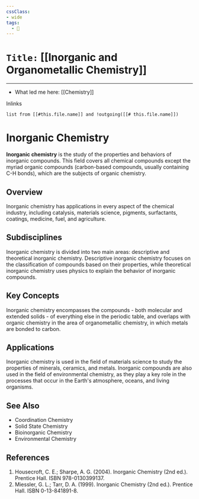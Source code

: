 ```yaml
---
cssClass:
- wide
tags:
  - 🧪
---
```


# `Title:` [[Inorganic and Organometallic Chemistry]]
--- 

- What led me here: [[Chemistry]]

Inlinks
```dataview 
list from [[#this.file.name]] and !outgoing([[# this.file.name]]) 
```

# Inorganic Chemistry

**Inorganic chemistry** is the study of the properties and behaviors of inorganic compounds. This field covers all chemical compounds except the myriad organic compounds (carbon-based compounds, usually containing C-H bonds), which are the subjects of organic chemistry.

## Overview

Inorganic chemistry has applications in every aspect of the chemical industry, including catalysis, materials science, pigments, surfactants, coatings, medicine, fuel, and agriculture. 

## Subdisciplines

Inorganic chemistry is divided into two main areas: descriptive and theoretical inorganic chemistry. Descriptive inorganic chemistry focuses on the classification of compounds based on their properties, while theoretical inorganic chemistry uses physics to explain the behavior of inorganic compounds.

## Key Concepts

Inorganic chemistry encompasses the compounds - both molecular and extended solids - of everything else in the periodic table, and overlaps with organic chemistry in the area of organometallic chemistry, in which metals are bonded to carbon.

## Applications

Inorganic chemistry is used in the field of materials science to study the properties of minerals, ceramics, and metals. Inorganic compounds are also used in the field of environmental chemistry, as they play a key role in the processes that occur in the Earth's atmosphere, oceans, and living organisms.

## See Also

* Coordination Chemistry
* Solid State Chemistry
* Bioinorganic Chemistry
* Environmental Chemistry

## References

1. Housecroft, C. E.; Sharpe, A. G. (2004). Inorganic Chemistry (2nd ed.). Prentice Hall. ISBN 978-0130399137.
2. Miessler, G. L.; Tarr, D. A. (1999). Inorganic Chemistry (2nd ed.). Prentice Hall. ISBN 0-13-841891-8.